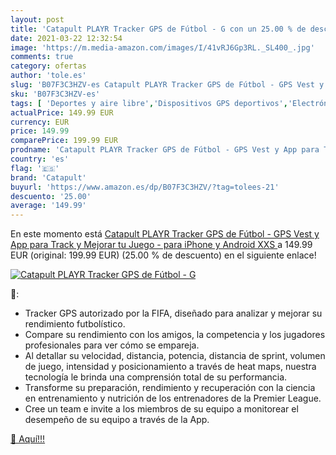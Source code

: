 ```yaml
---
layout: post
title: 'Catapult PLAYR Tracker GPS de Fútbol - G con un 25.00 % de descuento'
date: 2021-03-22 12:32:54
image: 'https://m.media-amazon.com/images/I/41vRJ6Gp3RL._SL400_.jpg'
comments: true
category: ofertas
author: 'tole.es'
slug: 'B07F3C3HZV-es Catapult PLAYR Tracker GPS de Fútbol - GPS Vest y App para...'
sku: 'B07F3C3HZV-es'
tags: [ 'Deportes y aire libre','Dispositivos GPS deportivos','Electrónica y dispositivos para el deporte','android','catapult', ]
actualPrice: 149.99 EUR
currency: EUR
price: 149.99
comparePrice: 199.99 EUR
prodname: 'Catapult PLAYR Tracker GPS de Fútbol - GPS Vest y App para Track y Mejorar tu Juego - para iPhone y Android  XXS '
country: 'es'
flag: '🇪🇸'
brand: 'Catapult'
buyurl: 'https://www.amazon.es/dp/B07F3C3HZV/?tag=tolees-21'
descuento: '25.00'
average: '149.99'
---
```


En este momento está [Catapult PLAYR Tracker GPS de Fútbol - GPS Vest y App para Track y Mejorar tu Juego - para iPhone y Android  XXS ](https://www.amazon.es/dp/B07F3C3HZV/?tag=tolees-21) a 149.99 EUR (original: 199.99 EUR) (25.00 %  de descuento) en el siguiente enlace!

[![Catapult PLAYR Tracker GPS de Fútbol - G](https://m.media-amazon.com/images/I/41vRJ6Gp3RL._SL400_.jpg)](https://www.amazon.es/dp/B07F3C3HZV/?tag=tolees-21)

🔎:

- Tracker GPS autorizado por la FIFA, diseñado para analizar y mejorar su rendimiento futbolístico.
- Compare su rendimiento con los amigos, la competencia y los jugadores profesionales para ver cómo se empareja.
- Al detallar su velocidad, distancia, potencia, distancia de sprint, volumen de juego, intensidad y posicionamiento a través de heat maps, nuestra tecnología le brinda una comprensión total de su performancia.
- Transforme su preparación, rendimiento y recuperación con la ciencia en entrenamiento y nutrición de los entrenadores de la Premier League.
- Cree un team e invite a los miembros de su equipo a monitorear el desempeño de su equipo a través de la App.

[🛒 Aquí!!!](https://www.amazon.es/dp/B07F3C3HZV/?tag=tolees-21)
